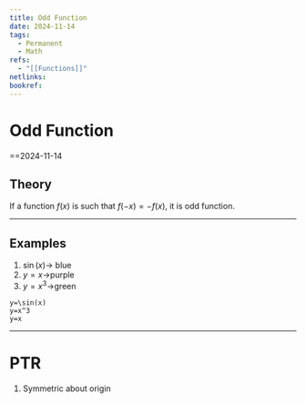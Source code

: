 ```yaml
---
title: Odd Function
date: 2024-11-14
tags:
  - Permanent
  - Math
refs:
  - "[[Functions]]"
netlinks: 
bookref:
---
```

# Odd Function
==2024-11-14

## Theory
If a function $f(x)$ is such that $f(-x)=-f(x)$, it is odd function.

---
## Examples
1. $\sin(x)$-> blue
2. $y=x$->purple
3. $y=x^3$->green

```desmos-graph
y=\sin(x)
y=x^3
y=x
```

---
# PTR

1. Symmetric about origin